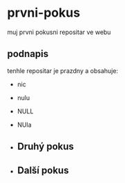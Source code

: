 # prvni-pokus
muj prvni pokusni repositar ve webu
## podnapis
tenhle repositar je prazdny a obsahuje:
- nic
- nulu
- NULL
- NUla

- ## Druhý pokus
- ## Další pokus
